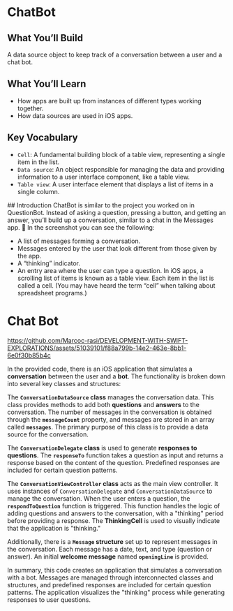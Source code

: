 # ChatBot

## What You’ll Build
A data source object to keep track of a conversation between a user and a chat bot.

## What You’ll Learn
- How apps are built up from instances of different types working together.
- How data sources are used in iOS apps.

## Key Vocabulary
- `Cell`: A fundamental building block of a table view, representing a single item in the list.
- `Data source`: An object responsible for managing the data and providing information to a user interface component, like a table view.
- `Table view`: A user interface element that displays a list of items in a single column.

## Introduction
ChatBot is similar to the project you worked on in QuestionBot. Instead of asking a question, pressing a button, and getting an answer, you’ll build up a conversation, similar to a chat in the Messages app. 
In the screenshot you can see the following:
- A list of messages forming a conversation. 
- Messages entered by the user that look different from those given by the app.
- A “thinking” indicator.
- An entry area where the user can type a question.
In iOS apps, a scrolling list of items is known as a table view. Each item in the ​list is called a cell. (You may have heard the term “cell” when talking about spreadsheet programs.)

# Chat Bot 

https://github.com/Marcoc-rasi/DEVELOPMENT-WITH-SWIFT-EXPLORATIONS/assets/51039101/f88a799b-14e2-463e-8bb1-6e0f30b85b4c

In the provided code, there is an iOS application that simulates a **conversation** between the user and a **bot**. The functionality is broken down into several key classes and structures:

The **`ConversationDataSource` class** manages the conversation data. This class provides methods to add both **questions** and **answers** to the conversation. The number of messages in the conversation is obtained through the **`messageCount`** property, and messages are stored in an array called **`messages`**. The primary purpose of this class is to provide a data source for the conversation.

The **`ConversationDelegate` class** is used to generate **responses to questions**. The **`responseTo`** function takes a question as input and returns a response based on the content of the question. Predefined responses are included for certain question patterns.

The **`ConversationViewController` class** acts as the main view controller. It uses instances of `ConversationDelegate` and `ConversationDataSource` to manage the conversation. When the user enters a question, the **`respondToQuestion`** function is triggered. This function handles the logic of adding questions and answers to the conversation, with a "thinking" period before providing a response. The **ThinkingCell** is used to visually indicate that the application is "thinking."

Additionally, there is a **`Message` structure** set up to represent messages in the conversation. Each message has a date, text, and type (question or answer). An initial **welcome message** named **`openingLine`** is provided.

In summary, this code creates an application that simulates a conversation with a bot. Messages are managed through interconnected classes and structures, and predefined responses are included for certain question patterns. The application visualizes the "thinking" process while generating responses to user questions.

